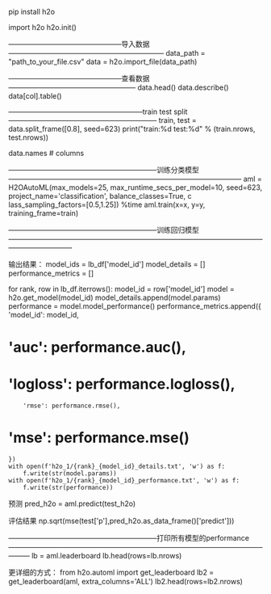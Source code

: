 pip install h2o

import h2o
h2o.init()


————————————————导入数据——————————————————————
data_path = "path_to_your_file.csv"
data = h2o.import_file(data_path)

————————————————查看数据——————————————————
data.head()
data.describe()
data[col].table()

———————————————————train test split—————————————————————
train, test = data.split_frame([0.8], seed=623)
print("train:%d test:%d" % (train.nrows, test.nrows))

data.names # columns

—————————————————————训练分类模型—————————————————————————————————
aml = H2OAutoML(max_models=25, 
                max_runtime_secs_per_model=10, 
                seed=623, 
                project_name='classification', 
                balance_classes=True, c
                lass_sampling_factors=[0.5,1.25])
%time aml.train(x=x, y=y, training_frame=train)

—————————————————————训练回归模型—————————————————————————————————————————————





输出结果：
model_ids = lb_df['model_id']
model_details = []
performance_metrics = []

for rank, row in lb_df.iterrows():
    model_id = row['model_id']
    model = h2o.get_model(model_id)
    model_details.append(model.params)
    performance = model.model_performance()
    performance_metrics.append({
        'model_id': model_id,
#         'auc': performance.auc(),
#         'logloss': performance.logloss(),
        'rmse': performance.rmse(),
#         'mse': performance.mse()
    })
    with open(f'h2o_1/{rank}_{model_id}_details.txt', 'w') as f:
        f.write(str(model.params))
    with open(f'h2o_1/{rank}_{model_id}_performance.txt', 'w') as f:
        f.write(str(performance))

预测
pred_h2o = aml.predict(test_h2o)

评估结果
np.sqrt(mse(test['p'],pred_h2o.as_data_frame()['predict']))

—————————————————————打印所有模型的performance———————————————————————————————————————
lb = aml.leaderboard
lb.head(rows=lb.nrows)


更详细的方式：
from h2o.automl import get_leaderboard
lb2 = get_leaderboard(aml, extra_columns='ALL')
lb2.head(rows=lb2.nrows)
